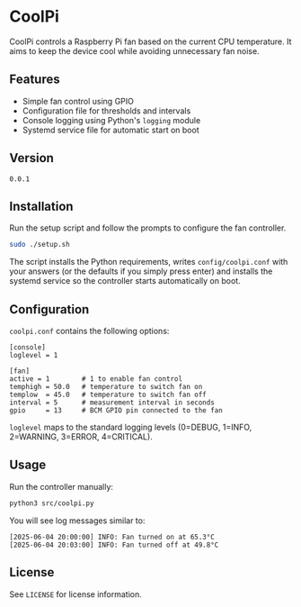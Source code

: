 # CoolPi

CoolPi controls a Raspberry Pi fan based on the current CPU temperature. It aims to keep the device cool while avoiding unnecessary fan noise.

## Features

* Simple fan control using GPIO
* Configuration file for thresholds and intervals
* Console logging using Python's `logging` module
* Systemd service file for automatic start on boot

## Version

`0.0.1`

## Installation

Run the setup script and follow the prompts to configure the fan controller.

```bash
sudo ./setup.sh
```

The script installs the Python requirements, writes `config/coolpi.conf` with
your answers (or the defaults if you simply press enter) and installs the
systemd service so the controller starts automatically on boot.

## Configuration

`coolpi.conf` contains the following options:

```
[console]
loglevel = 1

[fan]
active = 1        # 1 to enable fan control
temphigh = 50.0   # temperature to switch fan on
templow  = 45.0   # temperature to switch fan off
interval = 5      # measurement interval in seconds
gpio     = 13     # BCM GPIO pin connected to the fan
```

`loglevel` maps to the standard logging levels (0=DEBUG, 1=INFO, 2=WARNING, 3=ERROR, 4=CRITICAL).

## Usage

Run the controller manually:

```bash
python3 src/coolpi.py
```

You will see log messages similar to:

```
[2025-06-04 20:00:00] INFO: Fan turned on at 65.3°C
[2025-06-04 20:03:00] INFO: Fan turned off at 49.8°C
```

## License

See `LICENSE` for license information.
